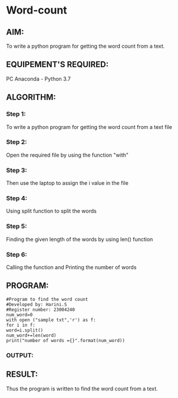 # Word-count
## AIM:
To write a python program for getting the word count from a text.
## EQUIPEMENT'S REQUIRED: 
PC
Anaconda - Python 3.7
## ALGORITHM: 
### Step 1:
To write a python program for getting the word count from a text file
### Step 2: 
Open the required file by using the function "with"
### Step 3: 
Then use the laptop to assign the i value in the file 
### Step 4:  
Using split function to split the words
### Step 5: 
Finding the given length of the words by using len() function
### Step 6: 
Calling the function and Printing the number of words
## PROGRAM:
```
#Program to find the word count
#Developed by: Harini.S
#Register number: 23004240
num_word=0
with open ("sample txt",'r') as f:
for i in f:
word=i.split()
num_word+=len(word)
print("number of words ={}".format(num_word))
```
### OUTPUT:



## RESULT:
Thus the program is written to find the word count from a text.
